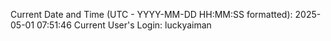 Current Date and Time (UTC - YYYY-MM-DD HH:MM:SS formatted): 2025-05-01 07:51:46
Current User's Login: luckyaiman
